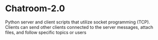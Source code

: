 # Chatroom-2.0
Python server and client scripts that utilize socket programming (TCP). Clients can send other clients connected to the server messages, attach files, and follow specific topics or users 
